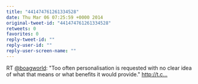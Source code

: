 ```yaml
---
title: "441474761261334528"
date: Thu Mar 06 07:25:59 +0000 2014
original-tweet-id: "441474761261334528"
retweets: 0
favorites: 0
reply-tweet-id: ""
reply-user-id: ""
reply-user-screen-name: ""
---
```

RT <a href="https://twitter.com/boagworld">@boagworld</a>: "Too often personalisation is requested with no clear idea of what that means or what benefits it would provide." http://t.c…
